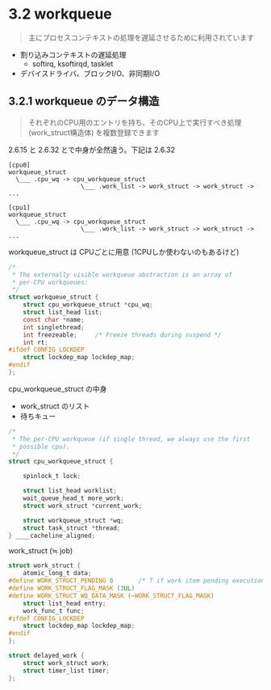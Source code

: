 # 3.2 workqueue

> 主にプロセスコンテキストの処理を遅延させるために利用されています

 * 割り込みコンテキストの遅延処理
   * softirq, ksoftirqd, tasklet
 * デバイスドライバ、ブロックI/O、非同期I/O

## 3.2.1 workqueue のデータ構造

> それぞれのCPU用のエントリを持ち、そのCPU上で実行すべき処理 (work_struct構造体) を複数登録できます

2.6.15 と 2.6.32 とで中身が全然違う。下記は 2.6.32

```
[cpu0]
workqueue_struct
  \___ .cpu_wq -> cpu_workqueue_struct
                    \___ .work_list -> work_struct -> work_struct -> ...

[cpu1]                    
workqueue_struct
  \___ .cpu_wq -> cpu_workqueue_struct
                    \___ .work_list -> work_struct -> work_struct -> ...
```

workqueue_struct は CPUごとに用意 (1CPUしか使わないのもあるけど)

```c
/*
 * The externally visible workqueue abstraction is an array of
 * per-CPU workqueues:
 */
struct workqueue_struct {
	struct cpu_workqueue_struct *cpu_wq;
	struct list_head list;
	const char *name;
	int singlethread;
	int freezeable;		/* Freeze threads during suspend */
	int rt;
#ifdef CONFIG_LOCKDEP
	struct lockdep_map lockdep_map;
#endif
};
```

cpu_workqueue_struct の中身

 * work_struct のリスト
 * 待ちキュー

```c
/*
 * The per-CPU workqueue (if single thread, we always use the first
 * possible cpu).
 */
struct cpu_workqueue_struct {

	spinlock_t lock;

	struct list_head worklist;
	wait_queue_head_t more_work;
	struct work_struct *current_work;

	struct workqueue_struct *wq;
	struct task_struct *thread;
} ____cacheline_aligned;
```

work_struct (≒ job)

```c
struct work_struct {
	atomic_long_t data;
#define WORK_STRUCT_PENDING 0		/* T if work item pending execution */
#define WORK_STRUCT_FLAG_MASK (3UL)
#define WORK_STRUCT_WQ_DATA_MASK (~WORK_STRUCT_FLAG_MASK)
	struct list_head entry;
	work_func_t func;
#ifdef CONFIG_LOCKDEP
	struct lockdep_map lockdep_map;
#endif
};
```

```c
struct delayed_work {
	struct work_struct work;
	struct timer_list timer;
};
```